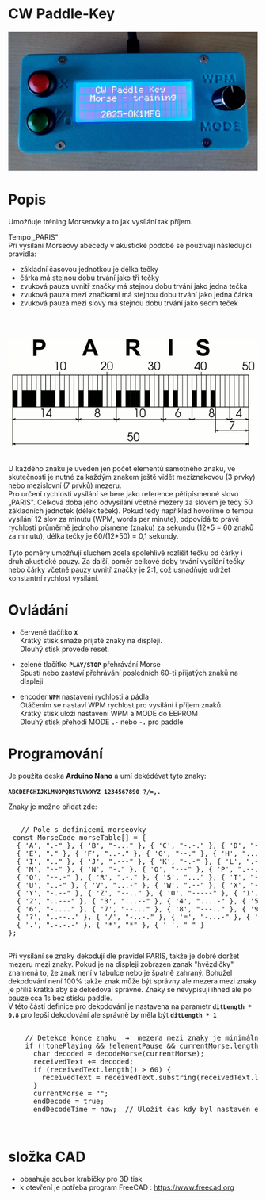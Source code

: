 # CW Paddle-Key

![Rotator_frame](https://github.com/DrumClock/OK1MFG/raw/main/Keyer_paddle/IMG_2.jpg)

# Popis

  Umožňuje tréning Morseovky a to jak vysílání tak příjem.
    
  Tempo „PARIS"<br>
  Při vysílání Morseovy abecedy v akustické podobě se používají následující pravidla:<br> 

 - základní časovou jednotkou je délka tečky
 - čárka má stejnou dobu trvání jako tři tečky
 - zvuková pauza uvnitř značky má stejnou dobu trvání jako jedna tečka
 - zvuková pauza mezi značkami má stejnou dobu trvání jako jedna čárka
 - zvuková pauza mezi slovy má stejnou dobu trvání jako sedm teček	
 <br>
 <br> 
<p align="center">
  <img src="https://github.com/DrumClock/OK1MFG/blob/main/Keyer_paddle/paris.png" alt="Ukázka" width="600">
</p>
<br> 
U každého znaku je uveden jen počet elementů samotného znaku, ve skutečnosti je nutné za každým znakem ještě vidět meziznakovou (3 prvky) nebo mezislovní (7 prvků) mezeru.

 <br> 
	Pro určení rychlosti vysílání se bere jako reference pětipísmenné slovo „PARIS".
	Celková doba jeho odvysílání včetně mezery za slovem je tedy 50 základních jednotek (délek teček). 
	Pokud tedy například hovoříme o tempu vysílání 12 slov za minutu (WPM, words per minute), 
	odpovídá to právě rychlosti průměrně jednoho písmene (znaku) za sekundu (12*5 = 60 znaků za minutu), 
	délka tečky je 60/(12*50) = 0,1 sekundy.
 <br>
 <br>
	Tyto poměry umožňují sluchem zcela spolehlivě rozlišit tečku od čárky i druh akustické pauzy.
	Za další, poměr celkové doby trvání vysílání tečky nebo čárky včetně pauzy uvnitř značky je 2:1,
	což usnadňuje udržet konstantní rychlost vysílání. 
 <br>
 
 # Ovládání

 - červené tlačítko **`X`**  <br>
  Krátký stisk smaže přijaté znaky na displeji. <br>
  Dlouhý stisk provede reset.<br>  
 
 - zelené tlačítko **`PLAY/STOP`** přehrávání Morse<br>
   Spustí nebo zastaví přehrávání  posledních 60-ti přijatých znaků na displeji<br>
   
 - encoder **`WPM`**  nastavení rychlosti a pádla <br>
   Otáčením se nastaví WPM rychlost pro vysílání i příjem znaků.<br>
   Krátký stisk uloží nastavení WPM a MODE do EEPROM <br>
   Dlouhý stisk přehodí MODE **`.-`** nebo **`-.`** pro paddle<br>

 # Programování 
  Je použita deska **Arduino Nano** a umí dekédévat tyto znaky:
  
  **`ABCDEFGHIJKLMNOPQRSTUVWXYZ 1234567890 ?/=,.`**
  
  Znaky je možno přidat zde:
  
  <pre> 
   // Pole s definicemi morseovky  
 const MorseCode morseTable[] = {
  { 'A', ".-" }, { 'B', "-..." }, { 'C', "-.-." }, { 'D', "-.." },
  { 'E', "." }, { 'F', "..-." }, { 'G', "--." }, { 'H', "...." }, 
  { 'I', ".." }, { 'J', ".---" }, { 'K', "-.-" }, { 'L', ".-.." }, 
  { 'M', "--" }, { 'N', "-." }, { 'O', "---" }, { 'P', ".--." }, 
  { 'Q', "--.-" }, { 'R', ".-." }, { 'S', "..." }, { 'T', "-" }, 
  { 'U', "..-" }, { 'V', "...-" }, { 'W', ".--" }, { 'X', "-..-" }, 
  { 'Y', "-.--" }, { 'Z', "--.." }, { '0', "-----" }, { '1', ".----" }, 
  { '2', "..---" }, { '3', "...--" }, { '4', "....-" }, { '5', "....." }, 
  { '6', "-...." }, { '7', "--..." }, { '8', "---.." }, { '9', "----." }, 
  { '?', "..--.." }, { '/', "-..-." }, { '=', "-...-" }, { ',', "--..--" }, 
  { '.', ".-.-.-" }, { '*', "*" }, { ' ', " " }
};
   </pre>
  
  Při vysílání se znaky dekodují dle pravidel PARIS, takže je dobré doržet mezeru mezi znaky.
  Pokud je na displeji zobrazen zanak "hvězdičky" znamená to, že znak není v tabulce nebo je špatně zahraný.
  Bohužel dekodování není 100% takže znak může být správny ale mezera mezi znaky je příliš krátká aby se 
  dekédoval správně. Znaky se nevypisují ihned ale po pauze cca 1s bez stisku paddle.
  <br>
  V této části definice pro dekodování je nastavena na parametr **`ditLength * 0.8`** pro lepší dekodování
  ale správně by měla být **`ditLength * 1`**
  
  <pre> 
    // Detekce konce znaku  →  mezera mezi znaky je minimálně ditLength * 1
    if (!tonePlaying && !elementPause && currentMorse.length() > 0 && (now - lastKeyTime > ditLength * 0.8 ) ) {   
      char decoded = decodeMorse(currentMorse);
      receivedText += decoded;
      if (receivedText.length() > 60) {
        receivedText = receivedText.substring(receivedText.length() - 60);
      }      
      currentMorse = "";
      endDecode = true;
      endDecodeTime = now;  // Uložit čas kdy byl nastaven endDecode
	  
  </pre>
 
# složka CAD
- obsahuje soubor krabičky pro 3D tisk 
- k otevření je potřeba program FreeCAD : https://www.freecad.org

 
